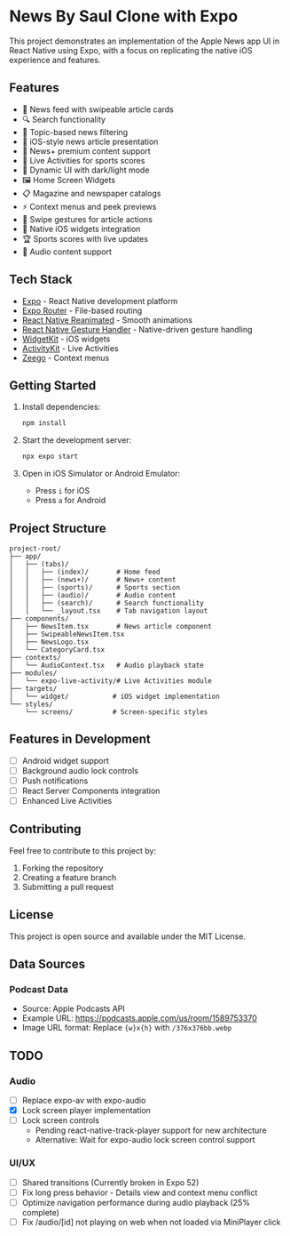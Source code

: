 # News By Saul Clone with Expo

This project demonstrates an implementation of the Apple News app UI in React Native using Expo, with a focus on replicating the native iOS experience and features.

## Features

- 📰 News feed with swipeable article cards
- 🔍 Search functionality
- 🎯 Topic-based news filtering
- 📱 iOS-style news article presentation
- 🌟 News+ premium content support
- 💫 Live Activities for sports scores
- 🎨 Dynamic UI with dark/light mode
- 🖼️ Home Screen Widgets
- 📋 Magazine and newspaper catalogs
- ⚡ Context menus and peek previews
- 🔄 Swipe gestures for article actions
- 📱 Native iOS widgets integration
- 🏆 Sports scores with live updates
- 🎵 Audio content support

## Tech Stack

- [Expo](https://expo.dev) - React Native development platform
- [Expo Router](https://docs.expo.dev/router/introduction) - File-based routing
- [React Native Reanimated](https://docs.swmansion.com/react-native-reanimated/) - Smooth animations
- [React Native Gesture Handler](https://docs.swmansion.com/react-native-gesture-handler/) - Native-driven gesture handling
- [WidgetKit](https://developer.apple.com/documentation/widgetkit) - iOS widgets
- [ActivityKit](https://developer.apple.com/documentation/activitykit) - Live Activities
- [Zeego](https://zeego.dev/) - Context menus

## Getting Started

1. Install dependencies:

   ```bash
   npm install
   ```

2. Start the development server:

   ```bash
   npx expo start
   ```

3. Open in iOS Simulator or Android Emulator:
   - Press `i` for iOS
   - Press `a` for Android

## Project Structure

```
project-root/
├── app/
│   ├── (tabs)/
│   │   ├── (index)/       # Home feed
│   │   ├── (news+)/       # News+ content
│   │   ├── (sports)/      # Sports section
│   │   ├── (audio)/       # Audio content
│   │   ├── (search)/      # Search functionality
│   │   └── _layout.tsx    # Tab navigation layout
├── components/
│   ├── NewsItem.tsx       # News article component
│   ├── SwipeableNewsItem.tsx
│   ├── NewsLogo.tsx
│   └── CategoryCard.tsx
├── contexts/
│   └── AudioContext.tsx   # Audio playback state
├── modules/
│   └── expo-live-activity/# Live Activities module
├── targets/
│   └── widget/           # iOS widget implementation
└── styles/
    └── screens/          # Screen-specific styles
```

## Features in Development

- [ ] Android widget support
- [ ] Background audio lock controls
- [ ] Push notifications
- [ ] React Server Components integration
- [ ] Enhanced Live Activities

## Contributing

Feel free to contribute to this project by:

1. Forking the repository
2. Creating a feature branch
3. Submitting a pull request

## License

This project is open source and available under the MIT License.


## Data Sources

### Podcast Data
- Source: Apple Podcasts API
- Example URL: https://podcasts.apple.com/us/room/1589753370
- Image URL format: Replace `{w}x{h}` with `/376x376bb.webp`

## TODO

### Audio 
- [ ] Replace expo-av with expo-audio
- [x] Lock screen player implementation
- [ ] Lock screen controls
  - Pending react-native-track-player support for new architecture
  - Alternative: Wait for expo-audio lock screen control support

### UI/UX 
- [ ] Shared transitions (Currently broken in Expo 52)
- [ ] Fix long press behavior - Details view and context menu conflict
- [ ] Optimize navigation performance during audio playback (25% complete)
- [ ] Fix /audio/[id] not playing on web when not loaded via MiniPlayer click